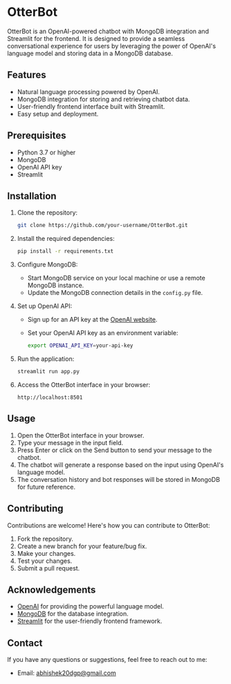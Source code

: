 # OtterBot

OtterBot is an OpenAI-powered chatbot with MongoDB integration and Streamlit for the frontend. It is designed to provide a seamless conversational experience for users by leveraging the power of OpenAI's language model and storing data in a MongoDB database.

## Features

- Natural language processing powered by OpenAI.
- MongoDB integration for storing and retrieving chatbot data.
- User-friendly frontend interface built with Streamlit.
- Easy setup and deployment.

## Prerequisites

- Python 3.7 or higher
- MongoDB
- OpenAI API key
- Streamlit

## Installation

1. Clone the repository:

   ```bash
   git clone https://github.com/your-username/OtterBot.git
   ```

2. Install the required dependencies:

   ```bash
   pip install -r requirements.txt
   ```

3. Configure MongoDB:

   - Start MongoDB service on your local machine or use a remote MongoDB instance.
   - Update the MongoDB connection details in the `config.py` file.

4. Set up OpenAI API:

   - Sign up for an API key at the [OpenAI website](https://openai.com/).
   - Set your OpenAI API key as an environment variable:
   
     ```bash
     export OPENAI_API_KEY=your-api-key
     ```

5. Run the application:

   ```bash
   streamlit run app.py
   ```

6. Access the OtterBot interface in your browser:

   ```
   http://localhost:8501
   ```

## Usage

1. Open the OtterBot interface in your browser.
2. Type your message in the input field.
3. Press Enter or click on the Send button to send your message to the chatbot.
4. The chatbot will generate a response based on the input using OpenAI's language model.
5. The conversation history and bot responses will be stored in MongoDB for future reference.

## Contributing

Contributions are welcome! Here's how you can contribute to OtterBot:

1. Fork the repository.
2. Create a new branch for your feature/bug fix.
3. Make your changes.
4. Test your changes.
5. Submit a pull request.


## Acknowledgements

- [OpenAI](https://openai.com/) for providing the powerful language model.
- [MongoDB](https://www.mongodb.com/) for the database integration.
- [Streamlit](https://streamlit.io/) for the user-friendly frontend framework.

## Contact

If you have any questions or suggestions, feel free to reach out to me:

- Email: abhishek20dgp@gmail.com
